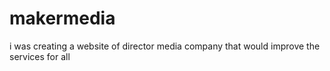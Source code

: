 # makermedia
i was creating a website of director media company that would improve the services for all
